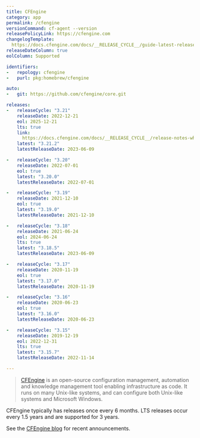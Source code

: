 ```yaml
---
title: CFEngine
category: app
permalink: /cfengine
versionCommand: cf-agent --version
releasePolicyLink: https://cfengine.com
changelogTemplate: 
  https://docs.cfengine.com/docs/__RELEASE_CYCLE__/guide-latest-release-whatsnew-changelog-core.html
releaseDateColumn: true
eolColumn: Supported

identifiers:
-   repology: cfengine
-   purl: pkg:homebrew/cfengine

auto:
-   git: https://github.com/cfengine/core.git

releases:
-   releaseCycle: "3.21"
    releaseDate: 2022-12-21
    eol: 2025-12-21
    lts: true
    link: 
      https://docs.cfengine.com/docs/__RELEASE_CYCLE__/release-notes-whatsnew-changelog-core.html
    latest: "3.21.2"
    latestReleaseDate: 2023-06-09

-   releaseCycle: "3.20"
    releaseDate: 2022-07-01
    eol: true
    latest: "3.20.0"
    latestReleaseDate: 2022-07-01

-   releaseCycle: "3.19"
    releaseDate: 2021-12-10
    eol: true
    latest: "3.19.0"
    latestReleaseDate: 2021-12-10

-   releaseCycle: "3.18"
    releaseDate: 2021-06-24
    eol: 2024-06-24
    lts: true
    latest: "3.18.5"
    latestReleaseDate: 2023-06-09

-   releaseCycle: "3.17"
    releaseDate: 2020-11-19
    eol: true
    latest: "3.17.0"
    latestReleaseDate: 2020-11-19

-   releaseCycle: "3.16"
    releaseDate: 2020-06-23
    eol: true
    latest: "3.16.0"
    latestReleaseDate: 2020-06-23

-   releaseCycle: "3.15"
    releaseDate: 2019-12-19
    eol: 2022-12-31
    lts: true
    latest: "3.15.7"
    latestReleaseDate: 2022-11-14

---
```


> [CFEngine](https://cfengine.com) is an open-source configuration management, automation and
> knowledge management tool enabling infrastructure as code. It runs on many Unix-like systems, and
> can configure both Unix-like systems and Microsoft Windows.

CFEngine typically has releases once every 6 months. LTS releases occur every 1.5 years and are
supported for 3 years.

See the [CFEngine blog](https://cfengine.com/blog/) for recent announcements.
